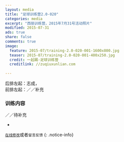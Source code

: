 ```yaml
---
layout: media
title: "足球训练营2.0-020"
categories: media
excerpt: "西丽训练营，2015年7月31号活动照片"
modified: 2015-07-31
ads: true
share: false
comments: true
image:
  feature: 2015-07/training-2.0-020-001-1600x800.jpg
  teaser: 2015-07/training-2.0-020-001-400x250.jpg
  credit: 一起踢·足球训练营
  creditlink: //zuqiuxunlian.com
  
---
```

后排左起：志成，    
前排左起：／／补充    


### 训练内容
／／待补充 

<ul class="th-grid">
  <li>
    <img src="{{site.url}}/images/2015-07/training-2.0-020-002-960x720.jpg" alt=""></a>
  </li>
</ul>

[`在线修改`](https://github.com/awong1900/football/edit/gh-pages/_posts/media/2015-07-31-training-2.0-020.md)或者`留言反馈`
{: .notice-info}
